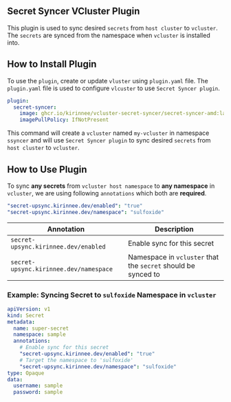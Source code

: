 ## Secret Syncer VCluster Plugin

This plugin is used to sync desired `secrets` from `host cluster` to `vcluster`. The `secrets` are synced from the namespace when `vcluster` is installed into.

## How to Install Plugin

To use the `plugin`, create or update `vluster` using `plugin.yaml` file. The `plugin.yaml` file is used to configure `vlcuster` to use `Secret Syncer plugin`.

```yaml
plugin:
  secret-syncer:
    image: ghcr.io/kirinnee/vcluster-secret-syncer/secret-syncer-amd:latest # or secret-syncer-arm:latest for arm arch
    imagePullPolicy: IfNotPresent
```

This command will create a `vcluster` named `my-vcluster` in namespace `ssyncer` and will use `Secret Syncer plugin` to sync desired `secrets` from `host cluster` to `vcluster`.

## How to Use Plugin

To sync **any secrets** from `vcluster host namespace` to **any namespace** in `vcluster`, we are using following `annotations` which both are **required**.

```yaml
"secret-upsync.kirinnee.dev/enabled": "true"
"secret-upsync.kirinnee.dev/namespace": "sulfoxide"
```

| Annotation                             | Description                                                   |
| -------------------------------------- | ------------------------------------------------------------- |
| `secret-upsync.kirinnee.dev/enabled`   | Enable sync for this secret                                   |
| `secret-upsync.kirinnee.dev/namespace` | Namespace in `vcluster` that the `secret` should be synced to |

### Example: Syncing Secret to `sulfoxide` Namespace in `vcluster`

```yaml
apiVersion: v1
kind: Secret
metadata:
  name: super-secret
  namespace: sample
  annotations:
    # Enable sync for this secret
    "secret-upsync.kirinnee.dev/enabled": "true"
    # Target the namespace to 'sulfoxide'
    "secret-upsync.kirinnee.dev/namespace": "sulfoxide"
type: Opaque
data:
  username: sample
  password: sample
```
